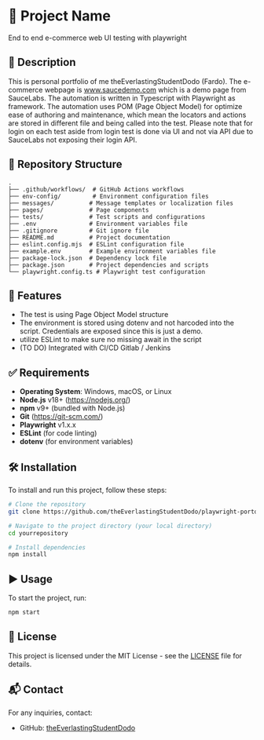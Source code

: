 # 📌 Project Name
End to end e-commerce web UI testing with playwright

## 📖 Description
This is personal portfolio of me theEverlastingStudentDodo (Fardo). The e-commerce webpage is www.saucedemo.com which is a demo page from SauceLabs. The automation is written in Typescript with Playwright as framework. The automation uses POM (Page Object Model) for optimize ease of authoring and maintenance, which mean the locators and actions are stored in different file and being called into the test. Please note that for login on each test aside from login test is done via UI and not via API due to SauceLabs not exposing their login API.

## 📂 Repository Structure
```
.
├── .github/workflows/  # GitHub Actions workflows
├── env-config/         # Environment configuration files
├── messages/          # Message templates or localization files
├── pages/             # Page components
├── tests/             # Test scripts and configurations
├── .env               # Environment variables file
├── .gitignore         # Git ignore file
├── README.md          # Project documentation
├── eslint.config.mjs  # ESLint configuration file
├── example.env        # Example environment variables file
├── package-lock.json  # Dependency lock file
├── package.json       # Project dependencies and scripts
└── playwright.config.ts # Playwright test configuration
```

## 🚀 Features
- The test is using Page Object Model structure
- The environment is stored using dotenv and not harcoded into the script. Credentials are exposed since this is just a demo.
- utilize ESLint to make sure no missing await in the script
- (TO DO) Integrated with CI/CD Gitlab / Jenkins

## ✅ Requirements
- **Operating System**: Windows, macOS, or Linux
- **Node.js** v18+ (https://nodejs.org/)
- **npm** v9+ (bundled with Node.js)
- **Git** (https://git-scm.com/)
- **Playwright** v1.x.x
- **ESLint** (for code linting)
- **dotenv** (for environment variables)

## 🛠️ Installation
To install and run this project, follow these steps:

```sh
# Clone the repository
git clone https://github.com/theEverlastingStudentDodo/playwright-portofolio-ecommerce-swaglabs

# Navigate to the project directory (your local directory)
cd yourrepository 

# Install dependencies
npm install
```

## ▶️ Usage
To start the project, run:

```sh
npm start
```


## 📝 License
This project is licensed under the MIT License - see the [LICENSE](LICENSE) file for details.

## 📬 Contact
For any inquiries, contact:
- GitHub: [theEverlastingStudentDodo](https://github.com/theEverlastingStudentDodo)
